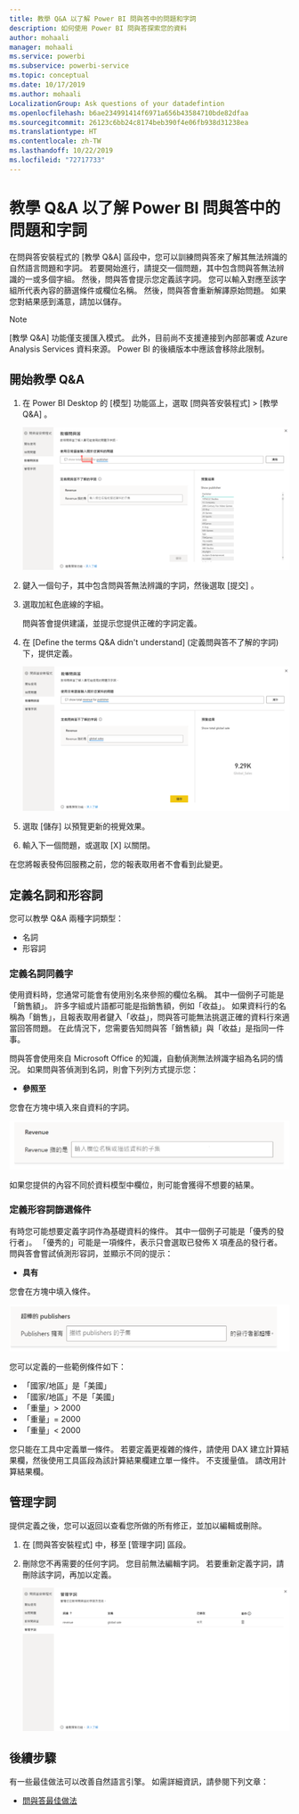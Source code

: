 ```yaml
---
title: 教學 Q&A 以了解 Power BI 問與答中的問題和字詞
description: 如何使用 Power BI 問與答探索您的資料
author: mohaali
manager: mohaali
ms.service: powerbi
ms.subservice: powerbi-service
ms.topic: conceptual
ms.date: 10/17/2019
ms.author: mohaali
LocalizationGroup: Ask questions of your datadefintion
ms.openlocfilehash: b6ae234991414f6971a656b43584710bde82dfaa
ms.sourcegitcommit: 26123c6bb24c8174beb390f4e06fb938d31238ea
ms.translationtype: HT
ms.contentlocale: zh-TW
ms.lasthandoff: 10/22/2019
ms.locfileid: "72717733"
---
```

# <a name="teach-qa-to-understand-questions-and-terms-in-power-bi-qa"></a>教學 Q&A 以了解 Power BI 問與答中的問題和字詞

在問與答安裝程式的 [教學 Q&A]  區段中，您可以訓練問與答來了解其無法辨識的自然語言問題和字詞。 若要開始進行，請提交一個問題，其中包含問與答無法辨識的一或多個字組。 然後，問與答會提示您定義該字詞。 您可以輸入對應至該字組所代表內容的篩選條件或欄位名稱。 然後，問與答會重新解譯原始問題。 如果您對結果感到滿意，請加以儲存。

> [!NOTE]
> [教學 Q&A] 功能僅支援匯入模式。 此外，目前尚不支援連接到內部部署或 Azure Analysis Services 資料來源。 Power BI 的後續版本中應該會移除此限制。

## <a name="start-to-teach-qa"></a>開始教學 Q&A

1. 在 Power BI Desktop 的 [模型]  功能區上，選取 [問與答安裝程式]   > [教學 Q&A]  。

    ![Q&A 教學同義字以紅色顯示](media/qna-tooling-teach-synonym-red.png)

2. 鍵入一個句子，其中包含問與答無法辨識的字詞，然後選取 [提交]  。

3. 選取加紅色底線的字組。 

    問與答會提供建議，並提示您提供正確的字詞定義。 
    
3. 在 [Define the terms Q&A didn't understand] \(定義問與答不了解的字詞\)  下，提供定義。

    ![Q&A 教學同義字預覽](media/qna-tooling-teach-fixpreview.png)

4. 選取 [儲存]  以預覽更新的視覺效果。

5. 輸入下一個問題，或選取 [X]  以關閉。

在您將報表發佈回服務之前，您的報表取用者不會看到此變更。

## <a name="define-nouns-and-adjectives"></a>定義名詞和形容詞

您可以教學 Q&A 兩種字詞類型：

- 名詞
- 形容詞

### <a name="define-a-noun-synonym"></a>定義名詞同義字

使用資料時，您通常可能會有使用別名來參照的欄位名稱。 其中一個例子可能是「銷售額」。 許多字組或片語都可能是指銷售額，例如「收益」。 如果資料行的名稱為「銷售」，且報表取用者鍵入「收益」，問與答可能無法挑選正確的資料行來適當回答問題。 在此情況下，您需要告知問與答「銷售額」與「收益」是指同一件事。

問與答會使用來自 Microsoft Office 的知識，自動偵測無法辨識字組為名詞的情況。 如果問與答偵測到名詞，則會下列列方式提示您：

- <your term> **參照至** 

您會在方塊中填入來自資料的字詞。

![Q&A 教學同義字提示](media/qna-tooling-synonym-prompt.png)

如果您提供的內容不同於資料模型中欄位，則可能會獲得不想要的結果。

### <a name="define-an-adjective-filter-condition"></a>定義形容詞篩選條件

有時您可能想要定義字詞作為基礎資料的條件。 其中一個例子可能是「優秀的發行者」。 「優秀的」可能是一項條件，表示只會選取已發佈 X 項產品的發行者。 問與答會嘗試偵測形容詞，並顯示不同的提示：

- <field name> **具有**  

您會在方塊中填入條件。

![Q&A 教學同義字提示](media/qna-tooling-adjectives.png)

您可以定義的一些範例條件如下：

- 「國家/地區」是「美國」
- 「國家/地區」不是「美國」
- 「重量」> 2000
- 「重量」= 2000
- 「重量」< 2000

您只能在工具中定義單一條件。 若要定義更複雜的條件，請使用 DAX 建立計算結果欄，然後使用工具區段為該計算結果欄建立單一條件。 不支援量值。 請改用計算結果欄。

## <a name="manage-terms"></a>管理字詞

提供定義之後，您可以返回以查看您所做的所有修正，並加以編輯或刪除。 

1. 在 [問與答安裝程式]  中，移至 [管理字詞]  區段。

2. 刪除您不再需要的任何字詞。 您目前無法編輯字詞。 若要重新定義字詞，請刪除該字詞，再加以定義。

    ![問與答的 [管理字詞]](media/qna-manage-terms.png)

## <a name="next-steps"></a>後續步驟

有一些最佳做法可以改善自然語言引擎。 如需詳細資訊，請參閱下列文章：

* [問與答最佳做法](q-and-a-best-practices.md)
